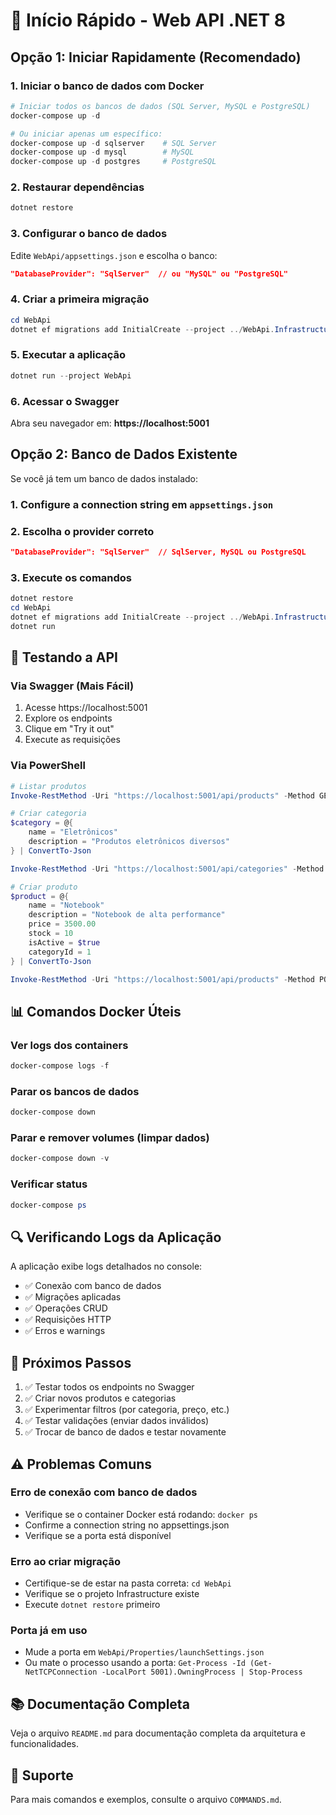 # 🚀 Início Rápido - Web API .NET 8

## Opção 1: Iniciar Rapidamente (Recomendado)

### 1. Iniciar o banco de dados com Docker
```powershell
# Iniciar todos os bancos de dados (SQL Server, MySQL e PostgreSQL)
docker-compose up -d

# Ou iniciar apenas um específico:
docker-compose up -d sqlserver    # SQL Server
docker-compose up -d mysql        # MySQL
docker-compose up -d postgres     # PostgreSQL
```

### 2. Restaurar dependências
```powershell
dotnet restore
```

### 3. Configurar o banco de dados
Edite `WebApi/appsettings.json` e escolha o banco:
```json
"DatabaseProvider": "SqlServer"  // ou "MySQL" ou "PostgreSQL"
```

### 4. Criar a primeira migração
```powershell
cd WebApi
dotnet ef migrations add InitialCreate --project ../WebApi.Infrastructure --startup-project .
```

### 5. Executar a aplicação
```powershell
dotnet run --project WebApi
```

### 6. Acessar o Swagger
Abra seu navegador em: **https://localhost:5001**

## Opção 2: Banco de Dados Existente

Se você já tem um banco de dados instalado:

### 1. Configure a connection string em `appsettings.json`

### 2. Escolha o provider correto
```json
"DatabaseProvider": "SqlServer"  // SqlServer, MySQL ou PostgreSQL
```

### 3. Execute os comandos
```powershell
dotnet restore
cd WebApi
dotnet ef migrations add InitialCreate --project ../WebApi.Infrastructure --startup-project .
dotnet run
```

## 🧪 Testando a API

### Via Swagger (Mais Fácil)
1. Acesse https://localhost:5001
2. Explore os endpoints
3. Clique em "Try it out"
4. Execute as requisições

### Via PowerShell
```powershell
# Listar produtos
Invoke-RestMethod -Uri "https://localhost:5001/api/products" -Method GET

# Criar categoria
$category = @{
    name = "Eletrônicos"
    description = "Produtos eletrônicos diversos"
} | ConvertTo-Json

Invoke-RestMethod -Uri "https://localhost:5001/api/categories" -Method POST -Body $category -ContentType "application/json"

# Criar produto
$product = @{
    name = "Notebook"
    description = "Notebook de alta performance"
    price = 3500.00
    stock = 10
    isActive = $true
    categoryId = 1
} | ConvertTo-Json

Invoke-RestMethod -Uri "https://localhost:5001/api/products" -Method POST -Body $product -ContentType "application/json"
```

## 📊 Comandos Docker Úteis

### Ver logs dos containers
```powershell
docker-compose logs -f
```

### Parar os bancos de dados
```powershell
docker-compose down
```

### Parar e remover volumes (limpar dados)
```powershell
docker-compose down -v
```

### Verificar status
```powershell
docker-compose ps
```

## 🔍 Verificando Logs da Aplicação

A aplicação exibe logs detalhados no console:
- ✅ Conexão com banco de dados
- ✅ Migrações aplicadas
- ✅ Operações CRUD
- ✅ Requisições HTTP
- ✅ Erros e warnings

## 🎯 Próximos Passos

1. ✅ Testar todos os endpoints no Swagger
2. ✅ Criar novos produtos e categorias
3. ✅ Experimentar filtros (por categoria, preço, etc.)
4. ✅ Testar validações (enviar dados inválidos)
5. ✅ Trocar de banco de dados e testar novamente

## ⚠️ Problemas Comuns

### Erro de conexão com banco de dados
- Verifique se o container Docker está rodando: `docker ps`
- Confirme a connection string no appsettings.json
- Verifique se a porta está disponível

### Erro ao criar migração
- Certifique-se de estar na pasta correta: `cd WebApi`
- Verifique se o projeto Infrastructure existe
- Execute `dotnet restore` primeiro

### Porta já em uso
- Mude a porta em `WebApi/Properties/launchSettings.json`
- Ou mate o processo usando a porta: `Get-Process -Id (Get-NetTCPConnection -LocalPort 5001).OwningProcess | Stop-Process`

## 📚 Documentação Completa

Veja o arquivo `README.md` para documentação completa da arquitetura e funcionalidades.

## 💬 Suporte

Para mais comandos e exemplos, consulte o arquivo `COMMANDS.md`.

